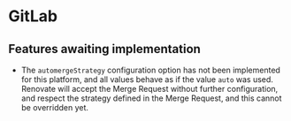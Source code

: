 # GitLab

## Features awaiting implementation

- The `automergeStrategy` configuration option has not been implemented for this platform, and all values behave as if
  the value `auto` was used. Renovate will accept the Merge Request without further configuration, and respect the
  strategy defined in the Merge Request, and this cannot be overridden yet.
